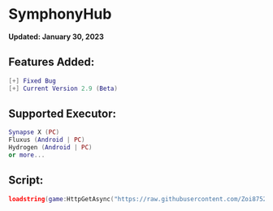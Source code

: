 # SymphonyHub

**Updated: January 30, 2023**

## Features Added:
```lua
[+] Fixed Bug
[+] Current Version 2.9 (Beta)
```

## Supported Executor:
```lua
Synapse X (PC)
Fluxus (Android | PC)
Hydrogen (Android | PC)
or more...
```

## Script:

```lua
loadstring(game:HttpGetAsync("https://raw.githubusercontent.com/Zoi8752/SymphonyHub/main/Script"))()
```